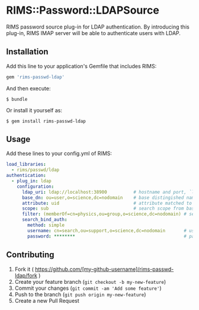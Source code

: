 RIMS::Password::LDAPSource
==========================

RIMS password source plug-in for LDAP authentication.
By introducing this plug-in, RIMS IMAP server will be able to
authenticate users with LDAP.

Installation
------------

Add this line to your application's Gemfile that includes RIMS:

```ruby
gem 'rims-passwd-ldap'
```

And then execute:

    $ bundle

Or install it yourself as:

    $ gem install rims-passwd-ldap

Usage
-----

Add these lines to your config.yml of RIMS:

```yaml
load_libraries:
  - rims/passwd/ldap
authentication:
  - plug_in: ldap
    configuration:
      ldap_uri: ldap://localhost:38900          # hostname and port, `ldaps' for tls (not tested)
      base_dn: ou=user,o=science,dc=nodomain    # base distingished name to search a user
      attribute: uid                            # attribute matched to username
      scope: sub                                # search scope from base dn. `base', `one', or `sub'
      filter: (memberOf=cn=physics,ou=group,o=science,dc=nodomain) # search filter
      search_bind_auth:
        method: simple
        username: cn=search,ou=support,o=science,dc=nodomain       # username to search a user
        password: ********                                         # password to search a user
```

Contributing
------------

1. Fork it ( https://github.com/[my-github-username]/rims-passwd-ldap/fork )
2. Create your feature branch (`git checkout -b my-new-feature`)
3. Commit your changes (`git commit -am 'Add some feature'`)
4. Push to the branch (`git push origin my-new-feature`)
5. Create a new Pull Request
